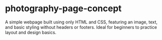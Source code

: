# photography-page-concept
A simple webpage built using only HTML and CSS, featuring an image, text, and basic styling without headers or footers. Ideal for beginners to practice layout and design basics.
